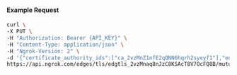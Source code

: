 <!-- Code generated for API Clients. DO NOT EDIT. -->
#### Example Request
```bash
curl \
-X PUT \
-H "Authorization: Bearer {API_KEY}" \
-H "Content-Type: application/json" \
-H "Ngrok-Version: 2" \
-d '{"certificate_authority_ids":["ca_2vzMnZ1nfE2qQNN6hqrh2syeyf1"],"enabled":true}' \
https://api.ngrok.com/edges/tls/edgtls_2vzMnaq8nJzC8KSAcT8V7OcFQ8B/mutual_tls
